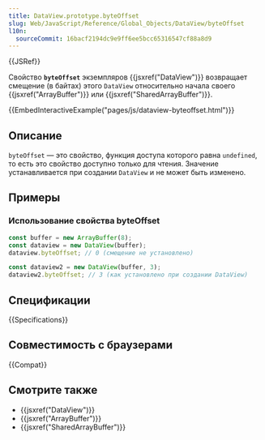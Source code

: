 ```yaml
---
title: DataView.prototype.byteOffset
slug: Web/JavaScript/Reference/Global_Objects/DataView/byteOffset
l10n:
  sourceCommit: 16bacf2194dc9e9ff6ee5bcc65316547cf88a8d9
---
```


{{JSRef}}

Свойство **`byteOffset`** экземпляров {{jsxref("DataView")}} возвращает смещение (в байтах) этого `DataView` относительно начала своего {{jsxref("ArrayBuffer")}} или {{jsxref("SharedArrayBuffer")}}.

{{EmbedInteractiveExample("pages/js/dataview-byteoffset.html")}}

## Описание

`byteOffset` — это свойство, функция доступа которого равна `undefined`, то есть это свойство доступно только для чтения. Значение устанавливается при создании `DataView` и не может быть изменено.

## Примеры

### Использование свойства byteOffset

```js
const buffer = new ArrayBuffer(8);
const dataview = new DataView(buffer);
dataview.byteOffset; // 0 (смещение не установлено)

const dataview2 = new DataView(buffer, 3);
dataview2.byteOffset; // 3 (как установлено при создании DataView)
```

## Спецификации

{{Specifications}}

## Совместимость с браузерами

{{Compat}}

## Смотрите также

- {{jsxref("DataView")}}
- {{jsxref("ArrayBuffer")}}
- {{jsxref("SharedArrayBuffer")}}
